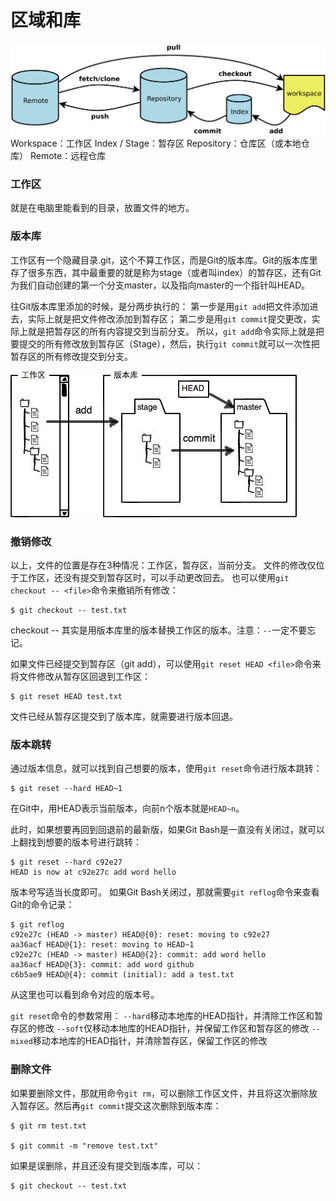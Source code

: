 区域和库
===================
![](../相关文件/5.3.0.png)
Workspace：工作区
Index / Stage：暂存区
Repository：仓库区（或本地仓库）
Remote：远程仓库

###  工作区
就是在电脑里能看到的目录，放置文件的地方。
###  版本库
工作区有一个隐藏目录.git，这个不算工作区，而是Git的版本库。Git的版本库里存了很多东西，其中最重要的就是称为stage（或者叫index）的暂存区，还有Git为我们自动创建的第一个分支master，以及指向master的一个指针叫HEAD。

往Git版本库里添加的时候，是分两步执行的：
第一步是用`git add`把文件添加进去，实际上就是把文件修改添加到暂存区；
第二步是用`git commit`提交更改，实际上就是把暂存区的所有内容提交到当前分支。
所以，`git add`命令实际上就是把要提交的所有修改放到暂存区（Stage），然后，执行`git commit`就可以一次性把暂存区的所有修改提交到分支。

![](../相关文件/5.3.1.jpg)

###  撤销修改
以上，文件的位置是存在3种情况：工作区，暂存区，当前分支。
文件的修改仅位于工作区，还没有提交到暂存区时，可以手动更改回去。
也可以使用`git checkout -- <file>`命令来撤销所有修改：

    $ git checkout -- test.txt
checkout -- 其实是用版本库里的版本替换工作区的版本。注意：`--`一定不要忘记。

如果文件已经提交到暂存区（git add），可以使用`git reset HEAD <file>`命令来将文件修改从暂存区回退到工作区：

    $ git reset HEAD test.txt
文件已经从暂存区提交到了版本库，就需要进行版本回退。

###  版本跳转

通过版本信息，就可以找到自己想要的版本，使用`git reset`命令进行版本跳转：

    $ git reset --hard HEAD~1
在Git中，用HEAD表示当前版本，向前n个版本就是`HEAD~n`。

此时，如果想要再回到回退前的最新版，如果Git Bash是一直没有关闭过，就可以上翻找到想要的版本号进行跳转：

    $ git reset --hard c92e27
    HEAD is now at c92e27c add word hello
版本号写适当长度即可。
如果Git Bash关闭过，那就需要`git reflog`命令来查看Git的命令记录：

    $ git reflog
    c92e27c (HEAD -> master) HEAD@{0}: reset: moving to c92e27
    aa36acf HEAD@{1}: reset: moving to HEAD~1
    c92e27c (HEAD -> master) HEAD@{2}: commit: add word hello
    aa36acf HEAD@{3}: commit: add word github
    c6b5ae9 HEAD@{4}: commit (initial): add a test.txt
从这里也可以看到命令对应的版本号。

`git reset`命令的参数常用：
`--hard`移动本地库的HEAD指针，并清除工作区和暂存区的修改
`--soft`仅移动本地库的HEAD指针，并保留工作区和暂存区的修改
`--mixed`移动本地库的HEAD指针，并清除暂存区，保留工作区的修改

###  删除文件
如果要删除文件，那就用命令`git rm`，可以删除工作区文件，并且将这次删除放入暂存区。然后再`git commit`提交这次删除到版本库：

    $ git rm test.txt
    
    $ git commit -m "remove test.txt"
如果是误删除，并且还没有提交到版本库，可以：

    $ git checkout -- test.txt